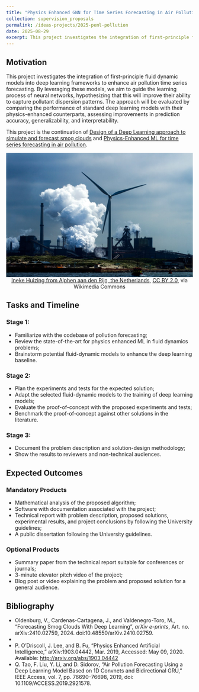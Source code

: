 ```yaml
---
title: "Physics Enhanced GNN for Time Series Forecasting in Air Pollution for the Netherlands"
collection: supervision_proposals
permalink: /ideas-projects/2025-peml-pollution
date: 2025-08-29
excerpt: This project investigates the integration of first-principle fluid dynamic models into deep learning frameworks to enhance air pollution time series forecasting. 
---
```


## Motivation

This project investigates the integration of first-principle fluid dynamic models into deep learning frameworks to enhance air pollution time series forecasting. By leveraging these models, we aim to guide the learning process of neural networks, hypothesizing that this will improve their ability to capture pollutant dispersion patterns. The approach will be evaluated by comparing the performance of standard deep learning models with their physics-enhanced counterparts, assessing improvements in prediction accuracy, generalizability, and interpretability.

This project is the continuation of [Design of a Deep Learning approach to simulate and forecast smog clouds](/ideas-projects/2022-air-medellin) and [Physics-Enhanced ML for time series forecasting in air pollution](https://dccartagena.github.io/ideas-projects/2025-peml-pollution).

<div style="text-align: center;">
    <img src="/images/pollution.jpg"
        alt="Linea de transmicion."
        style="display: block; margin-left: auto; margin-right: auto;" />
    <figcaption><a href="https://commons.wikimedia.org/wiki/File:IJmuiden,_the_Netherlands_(9043390013).jpg">Ineke Huizing from Alphen aan den Rijn, the Netherlands</a>, <a href="https://creativecommons.org/licenses/by/2.0">CC BY 2.0</a>, via Wikimedia Commons</figcaption>
</div>

## Tasks and Timeline

### Stage 1:
* Familiarize with the codebase of pollution forecasting;
* Review the state-of-the-art for physics enhanced ML in fluid dynamics problems;
* Brainstorm potential fluid-dynamic models to enhance the deep learning baseline.

### Stage 2:
* Plan the experiments and tests for the expected solution;
* Adapt the selected fluid-dynamic models to the training of deep learning models;
* Evaluate the proof-of-concept with the proposed experiments and tests;
* Benchmark the proof-of-concept against other solutions in the literature.

### Stage 3: 
* Document the problem description and solution-design methodology;
* Show the results to reviewers and non-technical audiences.

## Expected Outcomes

### Mandatory Products
* Mathematical analysis of the proposed algorithm;
* Software with documentation associated with the project;
* Technical report with problem description, proposed solutions, experimental results, and project conclusions by following the University guidelines;
* A public dissertation following the University guidelines.

### Optional Products
* Summary paper from the technical report suitable for conferences or journals;
* 3-minute elevator pitch video of the project;
* Blog post or video explaining the problem and proposed solution for a general audience.

## Bibliography
* Oldenburg, V., Cardenas-Cartagena, J., and Valdenegro-Toro, M., “Forecasting Smog Clouds With Deep Learning”, <i>arXiv e-prints</i>, Art. no. arXiv:2410.02759, 2024. doi:10.48550/arXiv.2410.02759.
* 
* P. O’Driscoll, J. Lee, and B. Fu, “Physics Enhanced Artificial Intelligence,” arXiv:1903.04442, Mar. 2019, Accessed: May 09, 2020. Available: http://arxiv.org/abs/1903.04442
* Q. Tao, F. Liu, Y. Li, and D. Sidorov, “Air Pollution Forecasting Using a Deep Learning Model Based on 1D Convnets and Bidirectional GRU,” IEEE Access, vol. 7, pp. 76690–76698, 2019, doi: 10.1109/ACCESS.2019.2921578.
